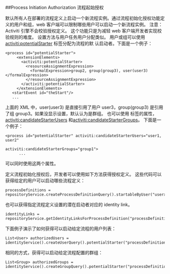 ##Process Initiation Authorization 流程起始授权

默认所有人在部署的流程定义上启动一个新流程实例。通过流程初始化授权功能定义的用户和组，web 客户端可以限制哪些用户可以启动一个新流程实例。 注意：Activiti 引擎不会校验授权定义。 这个功能只是为减轻 web 客户端开发者实现校验规则的难度。 设置方法与用户任务用户分配类似。 用户或组可以使用 <activiti:potentialStarter> 标签分配为流程的默
认启动者。下面是一个例子：

	<process id="potentialStarter">
	     <extensionElements>
	       <activiti:potentialStarter>
	         <resourceAssignmentExpression>
	           <formalExpression>group2, group(group3), user(user3)</formalExpression>
	         </resourceAssignmentExpression>
	       </activiti:potentialStarter>
	     </extensionElements>
	   <startEvent id="theStart"/>
	   ...

上面的 XML 中，user(user3) 是直接引用了用户 user3，group(group3) 是引用了组 group3。如果没显示设置，默认认为是群组。 也可以使用 <process> 标签的属性，<activiti:candidateStarterUsers> 和<activiti:candidateStarterGroups>。 下面是一个例子：

	<process id="potentialStarter" activiti:candidateStarterUsers="user1, user2"  
	                                        activiti:candidateStarterGroups="group1">
	      ...

可以同时使用这两个属性。

定义流程初始化授权后，开发者可以使用如下方法获得授权定义。 这些代码可以获得给定的用户可以启动哪些流程定义：

    processDefinitions = repositoryService.createProcessDefinitionQuery().startableByUser("userxxx").list();

也可以获得指定流程定义设置的潜在启动者对应的  identity link。

	identityLinks = repositoryService.getIdentityLinksForProcessDefinition("processDefinitionId");

下面例子演示了如何获得可以启动给定流程的用户列表：

    List<User> authorizedUsers =  identityService().createUserQuery().potentialStarter("processDefinitionId").list();

相同的方式，获得可以启动给定流程配置的群组：

    List<Group> authorizedGroups =  identityService().createGroupQuery().potentialStarter("processDefinitionId").list();
